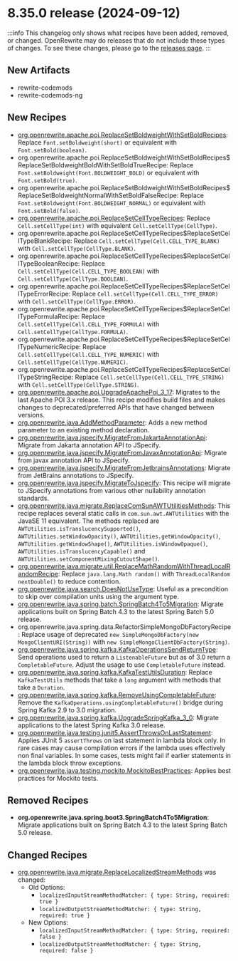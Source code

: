 # 8.35.0 release (2024-09-12)

:::info
This changelog only shows what recipes have been added, removed, or changed. OpenRewrite may do releases that do not include these types of changes. To see these changes, please go to the [releases page](https://github.com/openrewrite/rewrite/releases).
:::

## New Artifacts
* rewrite-codemods
* rewrite-codemods-ng

## New Recipes

* [org.openrewrite.apache.poi.ReplaceSetBoldweightWithSetBoldRecipes](../recipes/apache/poi/replacesetboldweightwithsetboldrecipes): Replace `Font.setBoldweight(short)` or equivalent with `Font.setBold(boolean)`.
* org.openrewrite.apache.poi.ReplaceSetBoldweightWithSetBoldRecipes$ReplaceSetBoldweightBoldWithSetBoldTrueRecipe: Replace `Font.setBoldweight(Font.BOLDWEIGHT_BOLD)` or equivalent with `Font.setBold(true)`.
* org.openrewrite.apache.poi.ReplaceSetBoldweightWithSetBoldRecipes$ReplaceSetBoldweightNormalWithSetBoldFalseRecipe: Replace `Font.setBoldweight(Font.BOLDWEIGHT_NORMAL)` or equivalent with `Font.setBold(false)`.
* [org.openrewrite.apache.poi.ReplaceSetCellTypeRecipes](../recipes/apache/poi/replacesetcelltyperecipes): Replace `Cell.setCellType(int)` with equivalent `Cell.setCellType(CellType)`.
* org.openrewrite.apache.poi.ReplaceSetCellTypeRecipes$ReplaceSetCellTypeBlankRecipe: Replace `Cell.setCellType(Cell.CELL_TYPE_BLANK)` with `Cell.setCellType(CellType.BLANK)`.
* org.openrewrite.apache.poi.ReplaceSetCellTypeRecipes$ReplaceSetCellTypeBooleanRecipe: Replace `Cell.setCellType(Cell.CELL_TYPE_BOOLEAN)` with `Cell.setCellType(CellType.BOOLEAN)`.
* org.openrewrite.apache.poi.ReplaceSetCellTypeRecipes$ReplaceSetCellTypeErrorRecipe: Replace `Cell.setCellType(Cell.CELL_TYPE_ERROR)` with `Cell.setCellType(CellType.ERROR)`.
* org.openrewrite.apache.poi.ReplaceSetCellTypeRecipes$ReplaceSetCellTypeFormulaRecipe: Replace `Cell.setCellType(Cell.CELL_TYPE_FORMULA)` with `Cell.setCellType(CellType.FORMULA)`.
* org.openrewrite.apache.poi.ReplaceSetCellTypeRecipes$ReplaceSetCellTypeNumericRecipe: Replace `Cell.setCellType(Cell.CELL_TYPE_NUMERIC)` with `Cell.setCellType(CellType.NUMERIC)`.
* org.openrewrite.apache.poi.ReplaceSetCellTypeRecipes$ReplaceSetCellTypeStringRecipe: Replace `Cell.setCellType(Cell.CELL_TYPE_STRING)` with `Cell.setCellType(CellType.STRING)`.
* [org.openrewrite.apache.poi.UpgradeApachePoi_3_17](../recipes/apache/poi/upgradeapachepoi_3_17): Migrates to the last Apache POI 3.x release. This recipe modifies build files and makes changes to deprecated/preferred APIs that have changed between versions.
* [org.openrewrite.java.AddMethodParameter](../recipes/java/addmethodparameter): Adds a new method parameter to an existing method declaration.
* [org.openrewrite.java.jspecify.MigrateFromJakartaAnnotationApi](../recipes/java/jspecify/migratefromjakartaannotationapi): Migrate from Jakarta annotation API to JSpecify.
* [org.openrewrite.java.jspecify.MigrateFromJavaxAnnotationApi](../recipes/java/jspecify/migratefromjavaxannotationapi): Migrate from javax annotation API to JSpecify.
* [org.openrewrite.java.jspecify.MigrateFromJetbrainsAnnotations](../recipes/java/jspecify/migratefromjetbrainsannotations): Migrate from JetBrains annotations to JSpecify.
* [org.openrewrite.java.jspecify.MigrateToJspecify](../recipes/java/jspecify/migratetojspecify): This recipe will migrate to JSpecify annotations from various other nullability annotation standards.
* [org.openrewrite.java.migrate.ReplaceComSunAWTUtilitiesMethods](../recipes/java/migrate/replacecomsunawtutilitiesmethods): This recipe replaces several static calls  in `com.sun.awt.AWTUtilities` with the JavaSE 11 equivalent. The methods replaced are `AWTUtilities.isTranslucencySupported()`, `AWTUtilities.setWindowOpacity()`, `AWTUtilities.getWindowOpacity()`, `AWTUtilities.getWindowShape()`, `AWTUtilities.isWindowOpaque()`, `AWTUtilities.isTranslucencyCapable()` and `AWTUtilities.setComponentMixingCutoutShape()`.
* [org.openrewrite.java.migrate.util.ReplaceMathRandomWithThreadLocalRandomRecipe](../recipes/java/migrate/util/replacemathrandomwiththreadlocalrandomrecipe): Replace `java.lang.Math random()` with `ThreadLocalRandom nextDouble()` to reduce contention.
* [org.openrewrite.java.search.DoesNotUseType](../recipes/java/search/doesnotusetype): Useful as a precondition to skip over compilation units using the argument type.
* [org.openrewrite.java.spring.batch.SpringBatch4To5Migration](../recipes/java/spring/batch/springbatch4to5migration): Migrate applications built on Spring Batch 4.3 to the latest Spring Batch 5.0 release.
* org.openrewrite.java.spring.data.RefactorSimpleMongoDbFactoryRecipe: Replace usage of deprecated `new SimpleMongoDbFactory(new MongoClientURI(String))` with `new SimpleMongoClientDbFactory(String)`.
* [org.openrewrite.java.spring.kafka.KafkaOperationsSendReturnType](../recipes/java/spring/kafka/kafkaoperationssendreturntype): Send operations used to return a `ListenableFuture` but as of 3.0 return a `CompletableFuture`. Adjust the usage to use `CompletableFuture` instead.
* [org.openrewrite.java.spring.kafka.KafkaTestUtilsDuration](../recipes/java/spring/kafka/kafkatestutilsduration): Replace `KafkaTestUtils` methods that take a `long` argument with methods that take a `Duration`.
* [org.openrewrite.java.spring.kafka.RemoveUsingCompletableFuture](../recipes/java/spring/kafka/removeusingcompletablefuture): Remove the `KafkaOperations.usingCompletableFuture()` bridge during Spring Kafka 2.9 to 3.0 migration.
* [org.openrewrite.java.spring.kafka.UpgradeSpringKafka_3_0](../recipes/java/spring/kafka/upgradespringkafka_3_0): Migrate applications to the latest Spring Kafka 3.0 release.
* [org.openrewrite.java.testing.junit5.AssertThrowsOnLastStatement](../recipes/java/testing/junit5/assertthrowsonlaststatement): Applies JUnit 5 `assertThrows` on last statement in lambda block only. In rare cases may cause compilation errors if the lambda uses effectively non final variables. In some cases, tests might fail if earlier statements in the lambda block throw exceptions.
* [org.openrewrite.java.testing.mockito.MockitoBestPractices](../recipes/java/testing/mockito/mockitobestpractices): Applies best practices for Mockito tests.

## Removed Recipes

* **org.openrewrite.java.spring.boot3.SpringBatch4To5Migration**: Migrate applications built on Spring Batch 4.3 to the latest Spring Batch 5.0 release.

## Changed Recipes

* [org.openrewrite.java.migrate.ReplaceLocalizedStreamMethods](../recipes/java/migrate/replacelocalizedstreammethods) was changed:
    * Old Options:
        * `localizedInputStreamMethodMatcher: { type: String, required: true }`
        * `localizedOutputStreamMethodMatcher: { type: String, required: true }`
    * New Options:
        * `localizedInputStreamMethodMatcher: { type: String, required: false }`
        * `localizedOutputStreamMethodMatcher: { type: String, required: false }`
